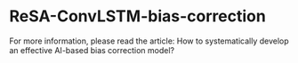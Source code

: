 # ReSA-ConvLSTM-bias-correction

For more information, please read the article: How to systematically develop an effective AI-based bias correction model?

